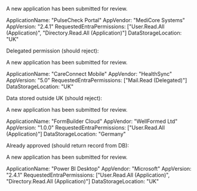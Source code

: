 A new application has been submitted for review.

ApplicationName: "PulseCheck Portal"
AppVendor: "MediCore Systems"
AppVersion: "2.4.1"
RequestedEntraPermissions: ["User.Read.All (Application)", "Directory.Read.All (Application)"]
DataStorageLocation: "UK"


Delegated permission (should reject):

A new application has been submitted for review.

ApplicationName: "CareConnect Mobile"
AppVendor: "HealthSync"
AppVersion: "5.0"
RequestedEntraPermissions: ["Mail.Read (Delegated)"]
DataStorageLocation: "UK"


Data stored outside UK (should reject):

A new application has been submitted for review.

ApplicationName: "FormBuilder Cloud"
AppVendor: "WellFormed Ltd"
AppVersion: "1.0.0"
RequestedEntraPermissions: ["User.Read.All (Application)"]
DataStorageLocation: "Germany"


Already approved (should return record from DB):

A new application has been submitted for review.

ApplicationName: "Power BI Desktop"
AppVendor: "Microsoft"
AppVersion: "2.4.1"
RequestedEntraPermissions: ["User.Read.All (Application)", "Directory.Read.All (Application)"]
DataStorageLocation: "UK"